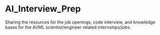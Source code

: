 # AI_Interview_Prep
Sharing the resources for the job openings, code interview, and knowledge bases for the AI/ML scientist/engineer related internships/jobs. 
